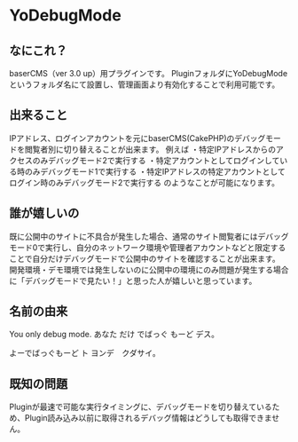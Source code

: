 # YoDebugMode

## なにこれ？
baserCMS（ver 3.0 up）用プラグインです。
PluginフォルダにYoDebugModeというフォルダ名にて設置し、管理画面より有効化することで利用可能です。

## 出来ること
IPアドレス、ログインアカウントを元にbaserCMS(CakePHP)のデバッグモードを閲覧者別に切り替えることが出来ます。
例えば
・特定IPアドレスからのアクセスのみデバッグモード2で実行する
・特定アカウントとしてログインしている時のみデバッグモード1で実行する
・特定IPアドレスの特定アカウントとしてログイン時のみデバッグモード2で実行する
のようなことが可能になります。

## 誰が嬉しいの
既に公開中のサイトに不具合が発生した場合、通常のサイト閲覧者にはデバッグモード0で実行し、自分のネットワーク環境や管理者アカウントなどと限定することで自分だけデバッグモードで公開中のサイトを確認することが出来ます。
開発環境・デモ環境では発生しないのに公開中の環境にのみ問題が発生する場合に「デバッグモードで見たい！」と思った人が嬉しいと思っています。

## 名前の由来
You only debug mode.
あなた だけ でばっぐ もーど
デス。

よーでばっぐもーど ト ヨンデ　クダサイ。

## 既知の問題
Pluginが最速で可能な実行タイミングに、デバッグモードを切り替えているため、Plugin読み込み以前に取得されるデバッグ情報はどうしても取得できません。
